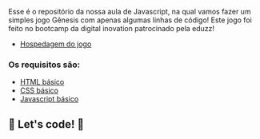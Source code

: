 Esse é o repositório da nossa aula de Javascript, na qual vamos fazer um simples jogo Gênesis com apenas algumas linhas de código! Este jogo foi feito no bootcamp da digital inovation patrocinado pela eduzz!

* [Hospedagem do jogo](https://genessisadams.netlify.app/)

### Os requisitos são:

* [HTML básico](https://www.w3schools.com/html/)
* [CSS básico](https://developer.mozilla.org/pt-BR/docs/Web/CSS)
* [Javascript básico](https://developer.mozilla.org/pt-BR/docs/Web/JavaScript)
 


## 🚀 Let's code! 🚀